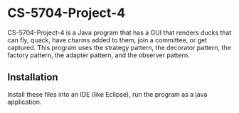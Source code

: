 # CS-5704-Project-4

CS-5704-Project-4 is a Java program that has a GUI that renders ducks that can fly, quack, have charms added to them, join a committee, or get captured. This program uses the strategy pattern, the decorator pattern, the factory pattern, the adapter pattern, and the observer pattern.

## Installation

Install these files into an IDE (like Eclipse), run the program as a java application.
